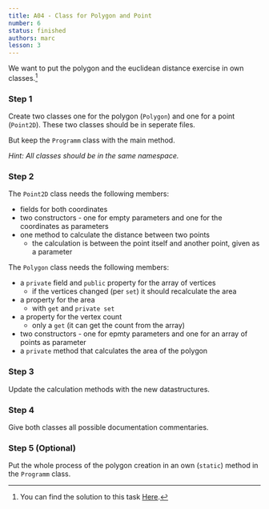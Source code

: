```yaml
---
title: A04 - Class for Polygon and Point
number: 6
status: finished
authors: marc
lesson: 3
---
```


We want to put the polygon and the euclidean distance exercise in own classes.[^solution]

[^solution]:
    You can find the solution to this task [Here](https://github.com/satkowski/csharp-solutions/tree/master/lesson_03/A04_polygon_point_class/ExerciseSolution/).

### Step 1

Create two classes one for the polygon (`Polygon`) and one for a point (`Point2D`). These two classes should be in seperate files.

But keep the `Programm` class with the main method.

*Hint: All classes should be in the same namespace.*

### Step 2

The `Point2D` class needs the following members: 

- fields for both coordinates
- two constructors - one for empty parameters and one for the coordinates as parameters
- one method to calculate the distance between two points
  - the calculation is between the point itself and another point, given as a parameter

The `Polygon` class needs the following members:

- a `private` field and `public` property for the array of vertices
  - if the vertices changed (per `set`) it should recalculate the area
- a property for the area
  - with `get` and `private set`
- a property for the vertex count
  - only a `get` (it can get the count from the array)
- two constructors - one for epmty parameters and one for an array of points as parameter
- a `private` method that calculates the area of the polygon

### Step 3

Update the calculation methods with the new datastructures.

### Step 4

Give both classes all possible documentation commentaries.

### Step 5 (Optional)

Put the whole process of the polygon creation in an own (`static`) method in the `Programm` class.